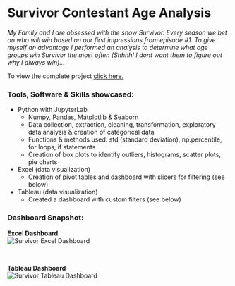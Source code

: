 # Survivor Contestant Age Analysis

*My Family and I are obsessed with the show Survivor. Every season we bet on who will win based on our first impressions from episode #1. 
To give myself an advantage I performed an analysis to determine what age groups win Survivor the most often (Shhhh! I dont want them to figure out why I always win)...*

To view the complete project [click here.](https://github.com/peige07/Analytics-Portfolio/blob/main/Python%20Projects/Survivor%20Contestant%20Age%20Analysis/Survivor_Contestant_Age_Analysis.ipynb)

### Tools, Software & Skills showcased:
- Python with JupyterLab
  - Numpy, Pandas, Matplotlib & Seaborn
  - Data collection, extraction, cleaning, transformation, exploratory data analysis & creation of categorical data
  - Functions & methods used: std (standard deviation), np.percentile, for loops, if statements
  - Creation of box plots to identify outliers, histograms, scatter plots, pie charts
- Excel (data visualization)
  - Creation of pivot tables and dashboard with slicers for filtering (see below)
- Tableau (data visualization)
  - Created a dashboard with custom filters (see below)

### Dashboard Snapshot:

**Excel Dashboard**
<br>
![Survivor Excel Dashboard](https://github.com/peige07/Analytics-Portfolio/assets/136380370/795fdc86-80ac-4816-b223-b0585979b6b4)

<br>

**Tableau Dashboard**
<br>
![Survivor Tableau Dashboard](https://github.com/peige07/Analytics-Portfolio/assets/136380370/0f6128a6-2e5d-4ccf-97bd-bfefec4e36cd)
